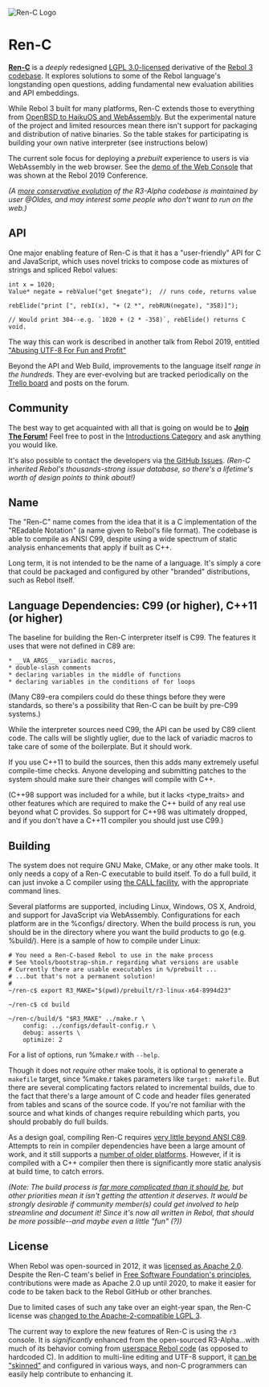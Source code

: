 ![Ren-C Logo][100]

# Ren-C

[**Ren-C**][1] is a *deeply* redesigned [LGPL 3.0-licensed][2] derivative of
the [Rebol 3][3] [codebase][4].  It explores solutions to some of the Rebol
language's longstanding open questions, adding fundamental new evaluation
abilities and API embeddings.

[1]: https://github.com/metaeducation/ren-c
[2]: https://www.gnu.org/licenses/lgpl-3.0.html
[3]: https://en.wikipedia.org/wiki/Rebol
[4]: https://github.com/rebol/rebol

While Rebol 3 built for many platforms, Ren-C extends those to everything from
[OpenBSD to HaikuOS and WebAssembly][5].  But the experimental nature of the
project and limited resources mean there isn't support for packaging and
distribution of native binaries.  So the table stakes for participating is
building your own native interpreter (see instructions below)

[5]: https://github.com/metaeducation/ren-c/blob/master/tools/platforms.r

The current sole focus for deploying a *prebuilt* experience to users is via
WebAssembly in the web browser.  See the [demo of the Web Console][6]
that was shown at the Rebol 2019 Conference.

[6]: https://youtu.be/PT3GOe1pj9I?t=407

*(A [more conservative evolution][7] of the R3-Alpha codebase is maintained by
user @Oldes, and may interest some people who don't want to run on the web.)*

[7]: https://github.com/Oldes/Rebol3


## API

One major enabling feature of Ren-C is that it has a "user-friendly" API for
C and JavaScript, which uses novel tricks to compose code as mixtures of
strings and spliced Rebol values:

    int x = 1020;
    Value* negate = rebValue("get $negate");  // runs code, returns value

    rebElide("print [", rebI(x), "+ (2 *", rebRUN(negate), "358)]");

    // Would print 304--e.g. `1020 + (2 * -358)`, rebElide() returns C void.

The way this can work is described in another talk from Rebol 2019,
entitled ["Abusing UTF-8 For Fun and Profit"][8]

[8]: https://www.youtube.com/watch?v=6nsKTpArTCE

Beyond the API and Web Build, improvements to the language itself *range in
the hundreds*.  They are ever-evolving but are tracked periodically on the
[Trello board][9] and posts on the forum.

[9]: https://trello.com/b/l385BE7a/rebol3-porting-guide-ren-c-branch


## Community

The best way to get acquainted with all that is going on would be to
[**Join The Forum!**][10]  Feel free to post in the [Introductions Category][11]
and ask anything you would like.

[10]: https://rebol.metaeducation.com/
[11]: https://rebol.metaeducation.com/c/introductions

It's also possible to contact the developers via [the GitHub Issues][12].
*(Ren-C inherited Rebol's thousands-strong issue database, so there's a
lifetime's worth of design points to think about!)*

[12]: https://github.com/metaeducation/rebol-issues/issues


## Name

The "Ren-C" name comes from the idea that it is a C implementation of the
"REadable Notation" (a name given to Rebol's file format).  The codebase is
able to compile as ANSI C99, despite using a wide spectrum of static analysis
enhancements that apply if built as C++.

Long term, it is not intended to be the name of a language.  It's simply a
core that could be packaged and configured by other "branded" distributions,
such as Rebol itself.


## Language Dependencies: C99 (or higher), C++11 (or higher)

The baseline for building the Ren-C interpreter itself is C99.  The features
it uses that were not defined in C89 are:

    * __VA_ARGS__ variadic macros,
    * double-slash comments
    * declaring variables in the middle of functions
    * declaring variables in the conditions of for loops

(Many C89-era compilers could do these things before they were standards, so
there's a possibility that Ren-C can be built by pre-C99 systems.)

While the interpreter sources need C99, the API can be used by C89 client
code.  The calls will be slightly uglier, due to the lack of variadic macros
to take care of some of the boilerplate.  But it should work.

If you use C++11 to build the sources, then this adds many extremely useful
compile-time checks.  Anyone developing and submitting patches to the system
should make sure their changes will compile with C++.

(C++98 support was included for a while, but it lacks <type_traits> and
other features which are required to make the C++ build of any real use
beyond what C provides.  So support for C++98 was ultimately dropped, and
if you don't have a C++11 compiler you should just use C99.)


## Building

The system does not require GNU Make, CMake, or any other make tools.  It only
needs a copy of a Ren-C executable to build itself.  To do a full build, it
can just invoke a C compiler using [the CALL facility][13], with the
appropriate command lines.

[13]: http://www.rebol.com/docs/shell.html

Several platforms are supported, including Linux, Windows, OS X, Android, and
support for JavaScript via WebAssembly.  Configurations for each platform are
in the %configs/ directory.  When the build process is run, you should be in
the directory where you want the build products to go (e.g. %build/).  Here
is a sample of how to compile under Linux:

    # You need a Ren-C-based Rebol to use in the make process
    # See %tools/bootstrap-shim.r regarding what versions are usable
    # Currently there are usable executables in %/prebuilt ...
    # ...but that's not a permanent solution!
    #
    ~/ren-c$ export R3_MAKE="$(pwd)/prebuilt/r3-linux-x64-8994d23"

    ~/ren-c$ cd build

    ~/ren-c/build/$ "$R3_MAKE" ../make.r \
        config: ../configs/default-config.r \
        debug: asserts \
        optimize: 2

For a list of options, run %make.r with `--help`.

Though it does not *require* other make tools, it is optional to generate a
`makefile` target, since %make.r takes parameters like `target: makefile`.
But there are several complicating factors related to incremental builds, due
to the fact that there's a large amount of C code and header files generated
from tables and scans of the source code.  If you're not familiar with the
source and what kinds of changes require rebuilding which parts, you should
probably do full builds.

As a design goal, compiling Ren-C requires [very little beyond ANSI C89][14].
Attempts to rein in compiler dependencies have been a large amount of work,
and it still supports a [number of older platforms][15].  However, if it is
compiled with a C++ compiler then there is significantly more static analysis
at build time, to catch errors.

[14]: https://rebol.metaeducation.com/t/on-building-ren-c-with-c-compilers/1343
[15]: https://github.com/metaeducation/ren-c/blob/master/make/tools/platforms.r

*(Note: The build process is [far more complicated than it should be][16], but
other priorities mean it isn't getting the attention it deserves.  It would be
strongly desirable if community member(s) could get involved to help
streamline and document it!  Since it's now *all* written in Rebol, that
should be more possible--and maybe even a little "fun" (?))*

[16]: https://rebol.metaeducation.com/t/new-build-executables-new-build-strategy/1432


## License

When Rebol was open-sourced in 2012, it was [licensed as Apache 2.0][17].
Despite the Ren-C team's belief in [Free Software Foundation's principles][18],
contributions were made as Apache 2.0 up until 2020, to make it easier for
code to be taken back to the Rebol GitHub or other branches.

[17]: http://www.rebol.com/cgi-bin/blog.r?view=0519
[18]: https://www.gnu.org/philosophy/shouldbefree.en.html

Due to limited cases of such any take over an eight-year span, the Ren-C
license was [changed to the Apache-2-compatible LGPL 3][18].

[19]: https://rebol.metaeducation.com/t/ren-c-license-changed-to-lgpl-3-0/1342

The current way to explore the new features of Ren-C is using the `r3`
console.  It is *significantly* enhanced from the open-sourced R3-Alpha...with
much of its behavior coming from [userspace Rebol code][20] (as opposed to
hardcoded C).  In addition to multi-line editing and UTF-8 support, it
[can be "skinned"][21] and configured in various ways, and non-C programmers
can easily help contribute to enhancing it.

[20]: https://github.com/metaeducation/ren-c/blob/master/src/os/host-console.r
[21]: https://github.com/r3n/reboldocs/wiki/User-and-Console



[100]: https://raw.githubusercontent.com/metaeducation/ren-c/master/docs/ren-c-logo.png
